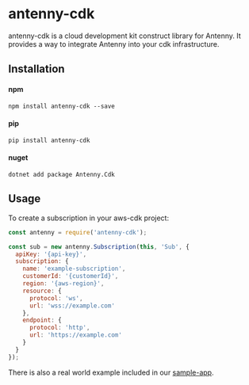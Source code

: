 # antenny-cdk

antenny-cdk is a cloud development kit construct library for Antenny. It provides a way to integrate Antenny into your cdk infrastructure.

## Installation

#### npm

```shell
npm install antenny-cdk --save
```

#### pip

```shell
pip install antenny-cdk
```

#### nuget

```shell
dotnet add package Antenny.Cdk
```

## Usage

To create a subscription in your aws-cdk project:

```javascript
const antenny = require('antenny-cdk');

const sub = new antenny.Subscription(this, 'Sub', {
  apiKey: '{api-key}',
  subscription: {
    name: 'example-subscription',
    customerId: '{customerId}',
    region: '{aws-region}',
    resource: {
      protocol: 'ws',
      url: 'wss://example.com'
    },
    endpoint: {
      protocol: 'http',
      url: 'https://example.com'
    }
  }
});
```

There is also a real world example included in our [sample-app](https://github.com/antenny/sample-app).